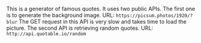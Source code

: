 This is a generator of famous quotes. It uses two public APIs.
The first one is to generate the background image. URL: `https://picsum.photos/1920/?blur` 
The GET request in this API is very slow and takes time to load the picture. 
The second API is retrieving random quotes. URL: `http://api.quotable.io/random` 
